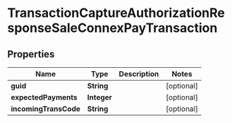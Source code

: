 

# TransactionCaptureAuthorizationResponseSaleConnexPayTransaction


## Properties

| Name | Type | Description | Notes |
|------------ | ------------- | ------------- | -------------|
|**guid** | **String** |  |  [optional] |
|**expectedPayments** | **Integer** |  |  [optional] |
|**incomingTransCode** | **String** |  |  [optional] |



